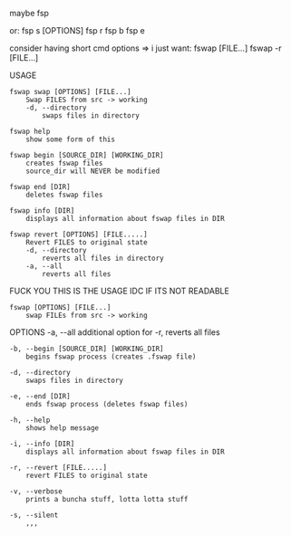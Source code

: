 maybe fsp



or:
    fsp s [OPTIONS]
    fsp r
    fsp b
    fsp e


consider having short cmd options =>
    i just want:
        fswap [FILE...]
        fswap -r [FILE...]

USAGE

    fswap swap [OPTIONS] [FILE...]
        Swap FILES from src -> working
        -d, --directory
            swaps files in directory

    fswap help
        show some form of this

    fswap begin [SOURCE_DIR] [WORKING_DIR]
        creates fswap files
        source_dir will NEVER be modified

    fswap end [DIR]
        deletes fswap files

    fswap info [DIR]
        displays all information about fswap files in DIR

    fswap revert [OPTIONS] [FILE.....]
        Revert FILES to original state
        -d, --directory
            reverts all files in directory
        -a, --all
            reverts all files


FUCK YOU THIS IS THE USAGE IDC IF ITS NOT READABLE

    fswap [OPTIONS] [FILE...]
        swap FILEs from src -> working

OPTIONS
    -a, --all
        additional option for -r, reverts all files

    -b, --begin [SOURCE_DIR] [WORKING_DIR]
        begins fswap process (creates .fswap file)

    -d, --directory
        swaps files in directory

    -e, --end [DIR]
        ends fswap process (deletes fswap files)

    -h, --help
        shows help message

    -i, --info [DIR]
        displays all information about fswap files in DIR

    -r, --revert [FILE.....]
        revert FILES to original state

    -v, --verbose
        prints a buncha stuff, lotta lotta stuff

    -s, --silent
        ,,,
